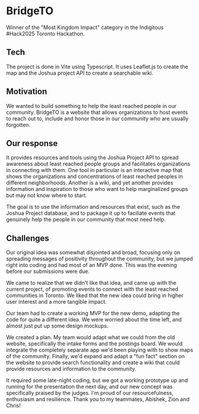 # BridgeTO

Winner of the "Most Kingdom Impact" category in the Indigitous #Hack2025 Toronto Hackathon.


## Tech

The project is done in Vite using Typescript. It uses Leaflet.js to create the map and the Joshua project API to create a searchable wiki. 

## Motivation

We wanted to build something to help the least reached people in our community. BridgeTO is a website that allows organizations to host events to reach out to, include and honor those in our community who are usually forgotten. 

## Our response

It provides resources and tools using the Joshua Project API to spread awareness about least reached people groups and facilitates organizations in connecting with them.
One tool in particular is an interactive map that shows the organizations and concentrations of least reached peoples in different neighborhoods.
Another is a wiki, and yet another provides information and inspiration to those who want to help marginalized groups but may not know where to start.

The goal is to use the information and resources that exist, such as the Joshua Project database, and to package it up to faciliate events that genuinely help the people in our community that most need help.

## Challenges

Our original idea was somewhat disjointed and broad, focusing only on spreading messages of positivity throughout the community, but we jumped right into coding and had most of an MVP done. This was the evening before our submissions were due. 

We came to realize that we didn't like that idea, and came up with the current project, of promoting events to connect with the least reached communities in Toronto. We liked that the new idea could bring in higher user interest and a more tangible impact. 

Our team had to create a working MVP for the new demo, adapting the code for quite a different idea. We were worried about the time left, and almost just put up some design mockups. 

We created a plan. My team would adapt what we could from the old website, specifically the intake forms and the postings board. We would integrate the completely separate app we'd been playing with to show maps of the community. Finally, we'd expand and adapt a "fun fact" section on the website to provide search functionality and create a wiki that could provide resources and information to the community. 

It required some late-night coding, but we got a working prototype up and running for the presentation the next day, and our new concept was specifically praised by the judges. I'm proud of our resourcefulness, enthusiasm and resilience. Thank you to my teammates, Abishek, Zion and Chris!






